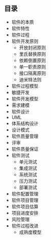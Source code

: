 ## 目录

* 软件的本质
* 软件特性
* 软件过程
* 软件开发原则
  * 开放封闭原则
  * 里氏替换原则
  * 依赖倒置原则
  * 单一职责原则
  * 接口隔离原则
  * 迪米特法则
* 软件过程模型
* 敏捷开发
* 软件开发模型
* 需求建模
* 软件设计
* UML
* 体系结构设计
* 设计模式
* 软件质量管理
* 评审
* 软件质量保证
* 软件测试
  * 单元测试
  * 集成测试
  * 系统测试
  * 压力测试
  * 部署测试
* 软件配置管理
* 软件项目管理
* 软件项目估算
* 项目进度安排
* 风险管理
* 软件过程改进
  * 成熟度模型
